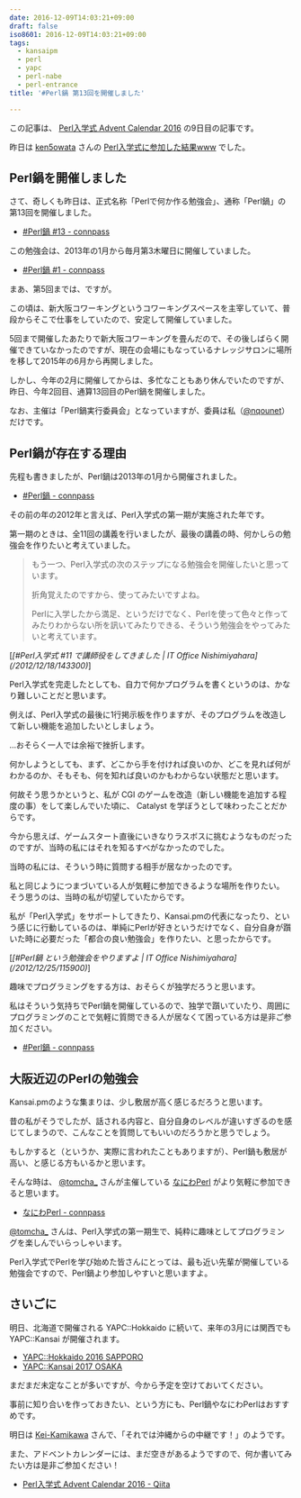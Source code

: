 ```yaml
---
date: 2016-12-09T14:03:21+09:00
draft: false
iso8601: 2016-12-09T14:03:21+09:00
tags:
  - kansaipm
  - perl
  - yapc
  - perl-nabe
  - perl-entrance
title: '#Perl鍋 第13回を開催しました'

---
```


この記事は、 [Perl入学式 Advent Calendar 2016](https://qiita.com/advent-calendar/2016/perl-entrance)
の9日目の記事です。

昨日は [ken5owata](https://qiita.com/ken5owata)
さんの [Perl入学式に参加した結果www](http://ken5owata.hatenablog.com/entry/2016/12/08/012211)  でした。

## Perl鍋を開催しました

さて、奇しくも昨日は、正式名称「Perlで何か作る勉強会」、通称「Perl鍋」の第13回を開催しました。

* [#Perl鍋 #13 - connpass](https://perlnabe.connpass.com/event/46689/)

この勉強会は、2013年の1月から毎月第3木曜日に開催していました。

* [#Perl鍋 #1 - connpass](https://perlnabe.connpass.com/event/1613/)

まあ、第5回までは、ですが。

この頃は、新大阪コワーキングというコワーキングスペースを主宰していて、普段からそこで仕事をしていたので、安定して開催していました。

5回まで開催したあたりで新大阪コワーキングを畳んだので、その後しばらく開催できていなかったのですが、現在の会場にもなっているナレッジサロンに場所を移して2015年の6月から再開しました。

しかし、今年の2月に開催してからは、多忙なこともあり休んでいたのですが、昨日、今年2回目、通算13回目のPerl鍋を開催しました。

なお、主催は「Perl鍋実行委員会」となっていますが、委員は私（[@nqounet](https://twitter.com/nqounet)）だけです。

## Perl鍋が存在する理由

先程も書きましたが、Perl鍋は2013年の1月から開催されました。

* [#Perl鍋 - connpass](https://perlnabe.connpass.com/)

その前の年の2012年と言えば、Perl入学式の第一期が実施された年です。

第一期のときは、全11回の講義を行いましたが、最後の講義の時、何かしらの勉強会を作りたいと考えていました。

> もう一つ、Perl入学式の次のステップになる勉強会を開催したいと思っています。
>
> 折角覚えたのですから、使ってみたいですよね。
>
> Perlに入学したから満足、というだけでなく、Perlを使って色々と作ってみたりわからない所を訊いてみたりできる、そういう勉強会をやってみたいと考えています。

<div class="cite">[<cite>[#Perl入学式 #11 で講師役をしてきました | IT Office Nishimiyahara](/2012/12/18/143300)</cite>]</div>

Perl入学式を完走したとしても、自力で何かプログラムを書くというのは、かなり難しいことだと思います。

例えば、Perl入学式の最後に1行掲示板を作りますが、そのプログラムを改造して新しい機能を追加したいとしましょう。

…おそらく一人では余裕で挫折します。

何かしようとしても、まず、どこから手を付ければ良いのか、どこを見れば何がわかるのか、そもそも、何を知れば良いのかもわからない状態だと思います。

何故そう思うかというと、私が CGI のゲームを改造（新しい機能を追加する程度の事）をして楽しんでいた頃に、 Catalyst を学ぼうとして味わったことだからです。

今から思えば、ゲームスタート直後にいきなりラスボスに挑むようなものだったのですが、当時の私にはそれを知るすべがなかったのでした。

当時の私には、そういう時に質問する相手が居なかったのです。

私と同じようにつまづいている人が気軽に参加できるような場所を作りたい。
そう思うのは、当時の私が切望していたからです。

>
私が「Perl入学式」をサポートしてきたり、Kansai.pmの代表になったり、という感じに行動しているのは、単純にPerlが好きというだけでなく、自分自身が躓いた時に必要だった「都合の良い勉強会」を作りたい、と思ったからです。

<div class="cite">[<cite>[#Perl鍋 という勉強会をやりますよ | IT Office Nishimiyahara](/2012/12/25/115900)</cite>]</div>

趣味でプログラミングをする方は、おそらくが独学だろうと思います。

私はそういう気持ちでPerl鍋を開催しているので、独学で躓いていたり、周囲にプログラミングのことで気軽に質問できる人が居なくて困っている方は是非ご参加ください。

* [#Perl鍋 - connpass](https://perlnabe.connpass.com/)

## 大阪近辺のPerlの勉強会

Kansai.pmのような集まりは、少し敷居が高く感じるだろうと思います。

昔の私がそうでしたが、話される内容と、自分自身のレベルが違いすぎるのを感じてしまうので、こんなことを質問してもいいのだろうかと思うでしょう。

もしかすると（というか、実際に言われたこともありますが）、Perl鍋も敷居が高い、と感じる方もいるかと思います。

そんな時は、 [@tomcha_](http://twitter.com/tomcha_)
さんが主催している [なにわPerl](https://naniwaperl.connpass.com) がより気軽に参加できると思います。

* [なにわPerl - connpass](https://naniwaperl.connpass.com/)

[@tomcha_](http://twitter.com/tomcha_) さんは、Perl入学式の第一期生で、純粋に趣味としてプログラミングを楽しんでいらっしゃいます。

Perl入学式でPerlを学び始めた皆さんにとっては、最も近い先輩が開催している勉強会ですので、Perl鍋より参加しやすいと思いますよ。

## さいごに

明日、北海道で開催される YAPC::Hokkaido に続いて、来年の3月には関西でもYAPC::Kansai が開催されます。

* [YAPC::Hokkaido 2016 SAPPORO](http://yapcjapan.org/2016hokkaido/)
* [YAPC::Kansai 2017 OSAKA](http://yapcjapan.org/2017kansai/)

まだまだ未定なことが多いですが、今から予定を空けておいてください。

事前に知り合いを作っておきたい、という方にも、Perl鍋やなにわPerlはおすすめです。

明日は [Kei-Kamikawa](https://qiita.com/Kei-Kamikawa) さんで、「それでは沖縄からの中継です！」のようです。

また、アドベントカレンダーには、まだ空きがあるようですので、何か書いてみたい方は是非ご参加ください！

* [Perl入学式 Advent Calendar 2016 - Qiita](https://qiita.com/advent-calendar/2016/perl-entrance)
